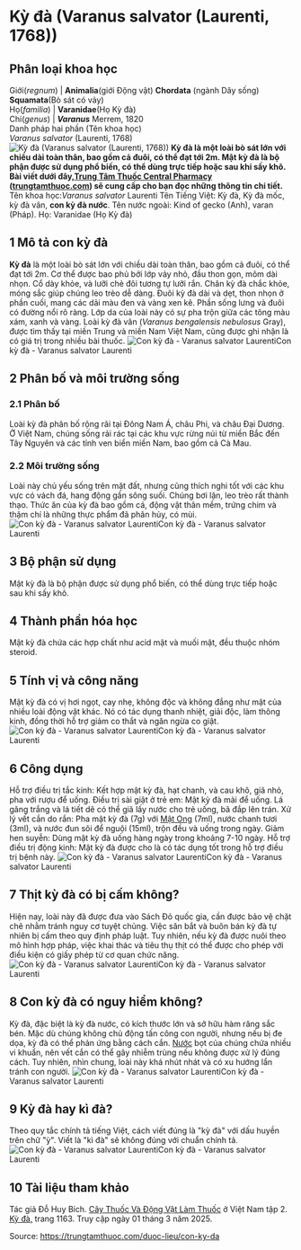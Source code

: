 # Kỳ đà (Varanus salvator (Laurenti, 1768))

Phân loại khoa học  
---  
Giới(_regnum_) |  **Animalia**(giới Động vật) **Chordata** (ngành Dây sống) **Squamata**(Bò sát có vảy)  
Họ(_familia_) | **Varanidae**(Họ Kỳ đà)  
Chi(_genus_) | _**Varanus**_ Merrem, 1820  
Danh pháp hai phần (Tên khoa học)  
_Varanus salvator_ (Laurenti, 1768)  
![Kỳ đà \(Varanus salvator \(Laurenti, 1768\)\)](https://trungtamthuoc.com/images/others/con-ky-da-1-4406.jpg)
**Kỳ đà là một loài bò sát lớn với chiều dài toàn thân, bao gồm cả đuôi, có thể đạt tới 2m. Mật kỳ đà là bộ phận được sử dụng phổ biến, có thể dùng trực tiếp hoặc sau khi sấy khô. Bài viết dưới đây,[Trung Tâm Thuốc Central Pharmacy](https://trungtamthuoc.com/ "Trung Tâm Thuốc Central Pharmacy") ([trungtamthuoc.com](https://trungtamthuoc.com/ "trungtamthuoc.com")) sẽ cung cấp cho bạn đọc những thông tin chi tiết.**
Tên khoa học:_Varanus salvator_ Laurenti
Tên Tiếng Việt: Kỳ đà, Kỳ đà mốc, kỳ đà vân, **con kỳ đà nước**.
Tên nước ngoài: Kind of gecko (Anh), varan (Pháp).
Họ: Varanidae (Họ Kỳ đà)
##  1 Mô tả con kỳ đà
**Kỳ đà** là một loài bò sát lớn với chiều dài toàn thân, bao gồm cả đuôi, có thể đạt tới 2m. Cơ thể được bao phủ bởi lớp vảy nhỏ, đầu thon gọn, mõm dài nhọn. Cổ dày khỏe, và lưỡi chẻ đôi tương tự lưỡi rắn. Chân kỳ đà chắc khỏe, móng sắc giúp chúng leo trèo dễ dàng.
Đuôi kỳ đà dài và dẹt, thon nhọn ở phần cuối, mang các dải màu đen và vàng xen kẽ. Phần sống lưng và đuôi có đường nổi rõ ràng. Lớp da của loài này có sự pha trộn giữa các tông màu xám, xanh và vàng. Loài kỳ đà vân (_Varanus bengalensis nebulosus_ Gray), được tìm thấy tại miền Trung và miền Nam Việt Nam, cũng được ghi nhận là có giá trị trong nhiều bài thuốc.
![Con kỳ đà - Varanus salvator Laurenti](https://trungtamthuoc.com/images/item/con-ky-da-2.jpg)Con kỳ đà - Varanus salvator Laurenti
##  2 Phân bố và môi trường sống
### 2.1 Phân bố
Loài kỳ đà phân bố rộng rãi tại Đông Nam Á, châu Phi, và châu Đại Dương. Ở Việt Nam, chúng sống rải rác tại các khu vực rừng núi từ miền Bắc đến Tây Nguyên và các tỉnh ven biển miền Nam, bao gồm cả Cà Mau.
### 2.2 Môi trường sống
Loài này chủ yếu sống trên mặt đất, nhưng cũng thích nghi tốt với các khu vực có vách đá, hang động gần sông suối. Chúng bơi lặn, leo trèo rất thành thạo. Thức ăn của kỳ đà bao gồm cá, động vật thân mềm, trứng chim và thậm chí là những thực phẩm đã phân hủy, có mùi.
![Con kỳ đà - Varanus salvator Laurenti](https://trungtamthuoc.com/images/item/con-ky-da-3.jpg)Con kỳ đà - Varanus salvator Laurenti
##  3 Bộ phận sử dụng
Mật kỳ đà là bộ phận được sử dụng phổ biến, có thể dùng trực tiếp hoặc sau khi sấy khô.
##  4 Thành phần hóa học
Mật kỳ đà chứa các hợp chất như acid mật và muối mật, đều thuộc nhóm steroid.
##  5 Tính vị và công năng
Mật kỳ đà có vị hơi ngọt, cay nhẹ, không độc và không đắng như mật của nhiều loài động vật khác. Nó có tác dụng thanh nhiệt, giải độc, làm thông kinh, đồng thời hỗ trợ giảm co thắt và ngăn ngừa co giật.
![Con kỳ đà - Varanus salvator Laurenti](https://trungtamthuoc.com/images/item/con-ky-da-4.jpg)Con kỳ đà - Varanus salvator Laurenti
##  6 Công dụng
Hỗ trợ điều trị tắc kinh: Kết hợp mật kỳ đà, hạt chanh, và cau khô, giã nhỏ, pha với rượu để uống.
Điều trị sài giật ở trẻ em: Mật kỳ đà mài để uống. Lá găng trắng và lá tiết dê có thể giã lấy nước cho trẻ uống, bã đắp lên trán.
Xử lý vết cắn do rắn: Pha mật kỳ đà (7g) với [Mật Ong](https://trungtamthuoc.com/duoc-lieu/mat-ong "Mật Ong") (7ml), nước chanh tươi (3ml), và nước đun sôi để nguội (15ml), trộn đều và uống trong ngày.
Giảm hen suyễn: Dùng mật kỳ đà uống hàng ngày trong khoảng 7-10 ngày.
Hỗ trợ điều trị động kinh: Mật kỳ đà được cho là có tác dụng tốt trong hỗ trợ điều trị bệnh này.
![Con kỳ đà - Varanus salvator Laurenti](https://trungtamthuoc.com/images/item/con-ky-da-5.jpg)Con kỳ đà - Varanus salvator Laurenti
##  7 Thịt kỳ đà có bị cấm không?
Hiện nay, loài này đã được đưa vào Sách Đỏ quốc gia, cần được bảo vệ chặt chẽ nhằm tránh nguy cơ tuyệt chủng. Việc săn bắt và buôn bán kỳ đà tự nhiên bị cấm theo quy định pháp luật. Tuy nhiên, nếu kỳ đà được nuôi theo mô hình hợp pháp, việc khai thác và tiêu thụ thịt có thể được cho phép với điều kiện có giấy phép từ cơ quan chức năng.
![Con kỳ đà - Varanus salvator Laurenti](https://trungtamthuoc.com/images/item/con-ky-da-6.jpg)Con kỳ đà - Varanus salvator Laurenti
##  8 Con kỳ đà có nguy hiểm không?
Kỳ đà, đặc biệt là kỳ đà nước, có kích thước lớn và sở hữu hàm răng sắc bén. Mặc dù chúng không chủ động tấn công con người, nhưng nếu bị đe dọa, kỳ đà có thể phản ứng bằng cách cắn. [Nước](https://trungtamthuoc.com/hoat-chat/nuoc "Nước") bọt của chúng chứa nhiều vi khuẩn, nên vết cắn có thể gây nhiễm trùng nếu không được xử lý đúng cách. Tuy nhiên, nhìn chung, loài này khá nhút nhát và có xu hướng lẩn tránh con người.
![Con kỳ đà - Varanus salvator Laurenti](https://trungtamthuoc.com/images/item/con-ky-da-7.jpg)Con kỳ đà - Varanus salvator Laurenti
##  9 Kỳ đà hay kì đà?
Theo quy tắc chính tả tiếng Việt, cách viết đúng là "kỳ đà" với dấu huyền trên chữ "ỳ". Viết là "kì đà" sẽ không đúng với chuẩn chính tả.
![Con kỳ đà - Varanus salvator Laurenti](https://trungtamthuoc.com/images/item/con-ky-da-8.jpg)Con kỳ đà - Varanus salvator Laurenti
##  10 Tài liệu tham khảo
Tác giả Đỗ Huy Bích. [Cây Thuốc Và Động Vật Làm Thuốc](https://trungtamthuoc.com/bai-viet/doc-online-va-tai-mien-phi-pdf-sach-cay-thuoc-va-dong-vat-lam-thuoc-o-viet-nam "Cây Thuốc Và Động Vật Làm Thuốc") ở Việt Nam tập 2.[ Kỳ đà,](https://trungtamthuoc.com/upload/pdf/cay-thuoc-va-dong-vat-lam-thuoc-tap-2-trungtamthuoc.com.pdf) trang 1163. Truy cập ngày 01 tháng 3 năm 2025.


Source: https://trungtamthuoc.com/duoc-lieu/con-ky-da